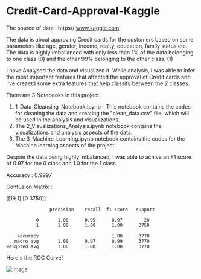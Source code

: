 # Credit-Card-Approval-Kaggle

The source of data : https//:www.kaggle.com

The data is about approving Credit cards for the customers based on some parameters like age, gender, income, realty, education, family status etc. 
The data is highly imballanced with only less than 1% of the data belonging to one class (0) and the other 99% belonging to the other class. (1) 

I have Analysed the data and visualized it. While analysis, I was able to infer the most important features that affected the approval of Credit cards and i've creaetd some extra features that help classify between the 2 classes.

There are 3 Notebooks in this project.

1. 1_Data_Cleansing_Notebook.ipynb - This notebook contains the codes for cleaning the data and creating the "clean_data.csv" file, which will be used in the analysis and visualizations.
2.  The 2_Visualizations_Analysis.ipynb notebook contains the visualizations and analysis aspects of the data.  
3.  The 3_Machine_Learning.ipynb notebook contains the codes for the Machine learning aspects of the project.

Despite the data being highly imbalanced, I was able to achive an F1 score of 0.97 for the 0 class and 1.0 for the 1 class. 


Accuracy : 0.9997

Confusion Matrix :

[[19    1]
 [0  3750]]

                    precision    recall  f1-score   support

               0       1.00      0.95      0.97        20
               1       1.00      1.00      1.00      3750

        accuracy                           1.00      3770
       macro avg       1.00      0.97      0.99      3770
    weighted avg       1.00      1.00      1.00      3770

Here's the ROC Curve! 

![image](https://user-images.githubusercontent.com/20862520/157605936-23d021cf-4290-4c5d-a337-aed09c47e644.png)
